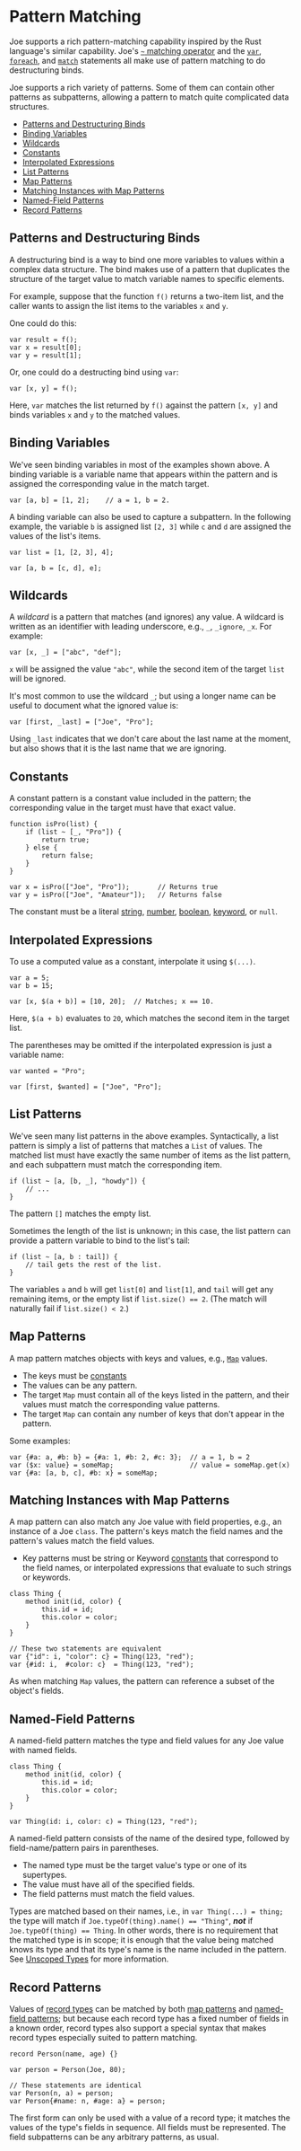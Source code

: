 # Pattern Matching

Joe supports a rich pattern-matching capability inspired by the Rust language's
similar capability. Joe's 
[`~` matching operator](operators.md#matching-operator)
and the 
[`var`](statements.md#variable-declarations),
[`foreach`](statements.md#foreach-statements), and
[`match`](statements.md#match-statements) statements all make
use of pattern matching to do destructuring binds.

Joe supports a rich variety of patterns.  Some of them can contain
other patterns as subpatterns, allowing a pattern to match
quite complicated data structures.

- [Patterns and Destructuring Binds](#patterns-and-destructuring-binds)
- [Binding Variables](#binding-variables)
- [Wildcards](#wildcards)
- [Constants](#constants)
- [Interpolated Expressions](#interpolated-expressions)
- [List Patterns](#list-patterns)
- [Map Patterns](#map-patterns)
- [Matching Instances with Map Patterns](#matching-instances-with-map-patterns)
- [Named-Field Patterns](#named-field-patterns)
- [Record Patterns](#record-patterns)

## Patterns and Destructuring Binds

A destructuring bind is a way to bind one more variables to values within
a complex data structure.  The bind makes use of a pattern that duplicates 
the structure of the target value to match variable names to specific elements.

For example, suppose that the function `f()` returns a two-item list, and the 
caller wants to assign the list items to the variables `x` and `y`.

One could do this:

```joe
var result = f();
var x = result[0];
var y = result[1];
```

Or, one could do a destructing bind using `var`:

```joe
var [x, y] = f();
```

Here, `var` matches the list returned by `f()` against the pattern 
`[x, y]` and binds variables `x` and `y` to the matched values.

## Binding Variables

We've seen binding variables in most of the examples shown above.
A binding variable is a variable name that appears within the pattern and
is assigned the corresponding value in the match target.

```joe
var [a, b] = [1, 2];    // a = 1, b = 2.
```

A binding variable can also be used to capture a subpattern.  In the
following example, the variable `b` is assigned list `[2, 3]` while
`c` and `d` are assigned the values of the list's items.

```joe
var list = [1, [2, 3], 4];

var [a, b = [c, d], e];
```

## Wildcards

A *wildcard* is a pattern that matches (and ignores) any value.  A 
wildcard is written as an identifier with leading underscore, e.g., 
`_`, `_ignore`, `_x`.  For example:

```joe
var [x, _] = ["abc", "def"];
```

`x` will be assigned the value `"abc"`, while the second item of 
the target `list` will be ignored.

It's most common to use the wildcard `_`; but using a longer name can
be useful to document what the ignored value is:

```joe
var [first, _last] = ["Joe", "Pro"];
```

Using `_last` indicates that we don't care about the last name
at the moment, but also shows that it is the last name that we are
ignoring.

## Constants

A constant pattern is a constant value included in the pattern; the 
corresponding value in the target must have that exact value.

```joe
function isPro(list) {
    if (list ~ [_, "Pro"]) {
        return true;
    } else {
        return false;
    }
}

var x = isPro(["Joe", "Pro"]);       // Returns true
var y = isPro(["Joe", "Amateur"]);   // Returns false
```

The constant must be a literal 
[string](types.md#strings),
[number](types.md#numbers),
[boolean](types.md#booleans),
[keyword](types.md#keywords),
or `null`.

## Interpolated Expressions

To use a computed value as a constant, interpolate
it using `$(...)`.  

```joe
var a = 5;
var b = 15;

var [x, $(a + b)] = [10, 20];  // Matches; x == 10.
```

Here, `$(a + b)` evaluates to `20`, which matches the second
item in the target list.

The parentheses may be omitted if the interpolated expression is just
a variable name:

```joe
var wanted = "Pro";

var [first, $wanted] = ["Joe", "Pro"];   
```

## List Patterns

We've seen many list patterns in the above examples.  Syntactically,
a list pattern is simply a list of patterns that matches a `List` of
values.  The matched list must have exactly the same number of items 
as the list pattern, and each subpattern must match the corresponding 
item.

```joe
if (list ~ [a, [b, _], "howdy"]) {
    // ...
}
```

The pattern `[]` matches the empty list.

Sometimes the length of the list is unknown; in this case, the list
pattern can provide a pattern variable to bind to the list's tail:

```joe
if (list ~ [a, b : tail]) {
    // tail gets the rest of the list.
}
```

The variables `a` and `b` will get `list[0]` and `list[1]`, and `tail`
will get any remaining items, or the empty list if `list.size() == 2`.
(The match will naturally fail if `list.size() < 2`.)

## Map Patterns

A map pattern matches objects with keys and values, e.g., 
[`Map`](library/type.joe.Map.md) values. 

- The keys must be [constants](#constants)
- The values can be any pattern.
- The target `Map` must contain all of the keys listed in the 
  pattern, and their values must match the corresponding value patterns.
- The target `Map` can contain any number of keys that don't appear in 
  the pattern.

Some examples:

```joe
var {#a: a, #b: b} = {#a: 1, #b: 2, #c: 3};  // a = 1, b = 2
var ($x: value} = someMap;                   // value = someMap.get(x)
var {#a: [a, b, c], #b: x} = someMap;
```

## Matching Instances with Map Patterns

A map pattern can also match any Joe value with field properties, e.g.,
an instance of a Joe `class`.  The pattern's keys match the field names
and the pattern's values match the field values.

- Key patterns must be string or Keyword [constants](#constants) that 
  correspond to the field names, or interpolated expressions that evaluate 
  to such strings or keywords.

```joe
class Thing {
    method init(id, color) {
        this.id = id;
        this.color = color;
    }
}

// These two statements are equivalent
var {"id": i, "color": c} = Thing(123, "red");
var {#id: i,  #color: c}  = Thing(123, "red");
```

As when matching `Map` values, the pattern can reference a subset of
the object's fields.

## Named-Field Patterns

A named-field pattern matches the type and field values for any 
Joe value with named fields. 

```joe
class Thing {
    method init(id, color) {
        this.id = id;
        this.color = color;
    }
}

var Thing(id: i, color: c) = Thing(123, "red");
```

A named-field pattern consists of the name of the desired type, followed by
field-name/pattern pairs in parentheses.

- The named type must be the target value's type or one of its supertypes.
- The value must have all of the specified fields.
- The field patterns must match the field values.

Types are matched based on their names, i.e., in `var Thing(...) = thing;` the
type will match if `Joe.typeOf(thing).name() == "Thing"`, ***not*** if 
`Joe.typeOf(thing) == Thing`.  In other words, there is no requirement that
the matched type is in scope; it is enough that the value being matched 
knows its type and that its type's name is the name included in the pattern.
See [Unscoped Types](introspection.md#unscoped-types) for more information.

## Record Patterns

Values of [record types](records.md) can be matched by both 
[map patterns](#map-patterns) and [named-field patterns](#named-field-patterns); but 
because each record type has a fixed number of fields in a known order, record 
types also support a special syntax that makes record types especially suited 
to pattern matching.

```joe
record Person(name, age) {}

var person = Person(Joe, 80);

// These statements are identical
var Person(n, a) = person;
var Person{#name: n, #age: a} = person;
```

The first form can only be used with a value of a record type; it matches
the values of the type's fields in sequence.  All fields must be
represented.  The field subpatterns can be any arbitrary patterns, as
usual.
